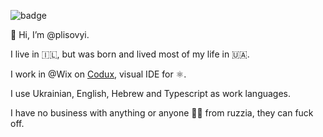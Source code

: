![badge](https://user-images.githubusercontent.com/645678/208234599-89c7ec43-fabf-4c4d-9a22-71dfd27db1e1.jpg)

👋 Hi, I’m @plisovyi.

I live in 🇮🇱, but was born and lived most of my life in 🇺🇦.

I work in @Wix on [Codux](https://www.codux.com/), visual IDE for ⚛️.

I use Ukrainian, English, Hebrew and Typescript as work languages.

I have no business with anything or anyone 🐷🐶 from ruzzia, they can fuck off.
